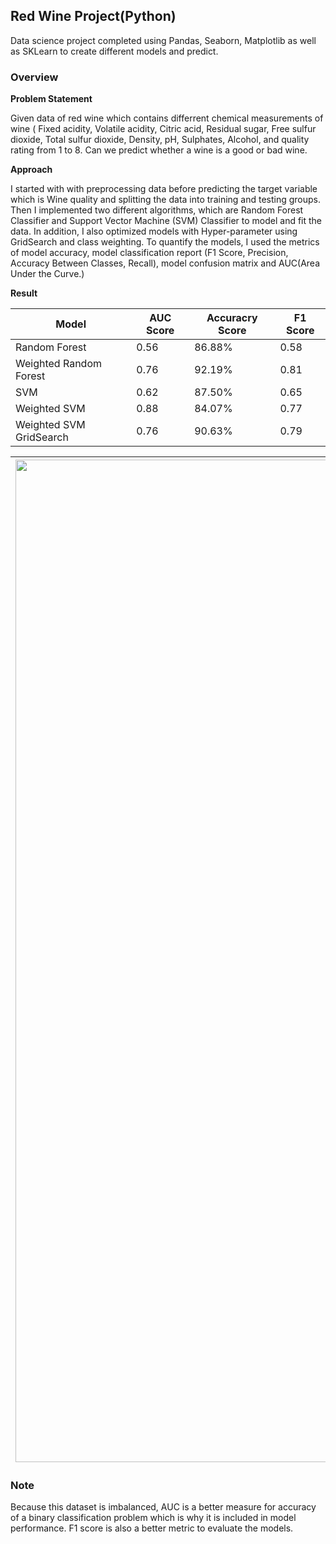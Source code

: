 ## Red Wine Project(Python)

Data science project completed using Pandas, Seaborn, Matplotlib as well as SKLearn to create different models and predict.

### Overview

**Problem Statement**

Given data of red wine which contains differrent chemical measurements of wine ( Fixed acidity, Volatile acidity, Citric acid,  Residual sugar, Free sulfur dioxide, Total sulfur dioxide, Density, pH, Sulphates, Alcohol, and  quality rating from 1 to 8. Can we predict whether a wine is a good or bad wine. 

**Approach**

I started with with preprocessing data before predicting the target variable which is Wine quality and splitting the data into training and testing groups. Then I implemented two different algorithms, which are Random Forest Classifier and Support Vector Machine (SVM) Classifier to model and fit the data. In addition, I also optimized models with Hyper-parameter using GridSearch and class weighting. To quantify the models, I used the metrics of model accuracy, model classification report (F1 Score, Precision, Accuracy Between Classes, Recall), model confusion matrix and AUC(Area Under the Curve.)

**Result**

| **Model** | **AUC Score** | **Accuracry Score** | **F1 Score** |
| ----------- | ----------- | ----------- | ----------- |
| Random Forest| 0.56 | 86.88% | 0.58 |
| Weighted Random Forest | 0.76 | 92.19% | 0.81 |
| SVM | 0.62 | 87.50% | 0.65 |
| Weighted SVM | 0.88 | 84.07% | 0.77 |
| Weighted SVM GridSearch | 0.76 | 90.63% | 0.79 |



|<img width="1604" alt="screen shot 2017-08-07 at 12 18 15 pm" src="https://github.com/WiroonB/Wine-Project-Python/blob/main/Images/RandomForest.png?raw=true"> |  <img width="1604" alt="screen shot 2017-08-07 at 12 18 15 pm" src="https://github.com/WiroonB/Wine-Project-Python/blob/main/Images/ConfusionMatrix.png?raw=true"> |
|:-------------------------:|:-------------------------:|


### Note

Because this dataset is imbalanced, AUC is a better measure for accuracy of a binary classification problem which is why it is included in model performance.
F1 score is also a better metric to evaluate the models.


